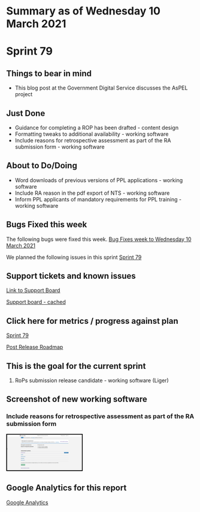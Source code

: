 # Summary as of Wednesday 10 March 2021 

# Sprint 79

## Things to bear in mind
* This blog post at the Government Digital Service discusses the AsPEL project

## Just Done
* Guidance for completing a ROP has been drafted - content design
* Formatting tweaks to additional availability - working software
* Include reasons for retrospective assessment as part of the RA submission form - working software


## About to Do/Doing
* Word downloads of previous versions of PPL applications - working software
* Include RA reason in the pdf export of NTS - working software
* Inform PPL applicants of mandatory requirements for PPL training - working software

## Bugs Fixed this week
The following bugs were fixed this week.
[Bug Fixes week to Wednesday 10 March 2021](graphs/bugs10032021.png)

We planned the following issues in this sprint 
[Sprint 79](graphs/sprint10032021.png)

## Support tickets and known issues
[Link to Support Board](https://collaboration.homeoffice.gov.uk/jira/secure/RapidBoard.jspa?rapidView=1717&selectedIssue=ASSB-253)

[Support board - cached](graphs/supportBoard10032021.png)

## Click here for metrics / progress against plan
[Sprint 79](graphs/progress10032021.png)

[Post Release Roadmap](graphs/roadmap10032021.png)

## This is the goal for the current sprint
1. RoPs submission release candidate - working software (Liger)

## Screenshot of new working software
### Include reasons for retrospective assessment as part of the RA submission form 
<a href="graphs/proto1_10032021.png"><img src="graphs/proto1_10032021.png" alt="HTML5 Icon" width="200" style="border:2px solid black"></a>
<br>

## Google Analytics for this report
[Google Analytics](graphs/GA10032021.png)

